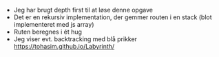 - Jeg har brugt depth first til at løse denne opgave
- Det er en rekursiv implementation, der gemmer routen i en stack (blot implementeret med js array)
- Ruten beregnes i ét hug
- Jeg viser evt. backtracking med blå prikker
https://tohasim.github.io/Labyrinth/
